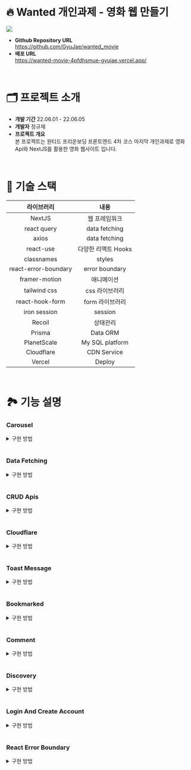 # 🔥 Wanted 개인과제 - 영화 웹 만들기

<img src="https://user-images.githubusercontent.com/58322754/172021721-95609891-87dc-4075-9c02-c79e9087ed67.png">

- **Github Repository URL** <br/> https://github.com/GyuJae/wanted_movie
- **배포 URL** <br/> https://wanted-movie-4pfdhsmue-gyujae.vercel.app/

<br/>

# 🗂 프로젝트 소개
- **개발 기간** 22.06.01 - 22.06.05
- **개발자** 정규재
- **프로젝트 개요** <br/>
본 프로젝트는 원티드 프리온보딩 프론트엔드 4차 코스 마지막 개인과제로 영화 Api와 NextJS를 활용한 영화 웹사이트 입니다.

<br/>

# 🔨 기술 스택

|라이브러리|내용|
|:---:|:---:|
| NextJS | 웹 프레임워크| 
| react query | data fetching| 
| axios | data fetching| 
| react-use | 다양한 리액트 Hooks| 
| classnames | styles  |
| react-error-boundary | error boundary  |
| framer-motion | 애니메이션  |
| tailwind css | css 라이브러리  |
| react-hook-form | form 라이브러리  |
| iron session | session |
| Recoil | 상태관리 |
| Prisma | Data ORM |
| PlanetScale | My SQL platform |
| Cloudflare | CDN Service |
| Vercel | Deploy |

<br/>


# 🏞 기능 설명 


### Carousel

<details>
    <summary>구현 방법</summary>


Framer motion 라이브러리를 이용하여 drag를 사용해서 옆에서 영화들을 볼 수 있도록 하였습니다.
<br />
```tsx
<AnimatePresence exitBeforeEnter>
  <motion.div
    variants={opacityVariants}
    initial='initial'
    animate='animate'
    exit='exit'
    className={styles.wrapper}
    whileTap={{ cursor: 'grabbing' }}
  >
    <motion.div
      drag='x'
      dragElastic={0.01}
      dragConstraints={{ right: 0, left: -totalWidth }}
      className={styles.container}
    >
      {children}
    </motion.div>
  </motion.div>
</AnimatePresence>
```
</details>

<br />

### Data Fetching

<details>
    <summary>구현 방법</summary>

React query를 이용하여 data fetch 했으며 service 파일과 hooks파일로 따로 나누어 간편히 데이터를 불러 올수 있도록 하였습니다.

```ts
const services = new MoviesService()

export const useMovies = (category: MovieCategory) => {
  return useQuery<IMovieResult, Error>(['movies', category], () => services.getMovies(category))
}

export const useMovie = (id: string) => {
  return useQuery<IMovieDetail, Error>(['movie', id], () => services.getMovie(id))
}

export const useMovieRecommendations = (id: string) => {
  return useQuery<IMovieResult, Error>(['movie', id, 'recommendations'], () => services.getRecommendations(id))
}

export const useMovieCredits = (id: string) => {
  return useQuery<IMovieCredits, Error>(['movie', id, 'credits'], () => services.getCredits(id))
}

export const useMovieSimilar = (id: string) => {
  return useQuery<IMovieResult, Error>(['movie', id, 'similar'], () => services.getSimilar(id))
}

export const useMovieGenres = () => {
  return useQuery<IMovieGenres, Error>(['movie', 'genres'], () => services.getGenres())
}

export const useInfiniteMovies = (category: MovieCategory) => {
  return useInfiniteQuery<IMovieResult, Error>(
    ['movies', category],
    ({ pageParam = 1 }) => services.getPageMovies({ category, pageParam }),
    {
      getNextPageParam: (lastPage: IMovieResult) => {
        if (lastPage.page < lastPage.total_pages) return lastPage.page + 1
        return undefined
      },
      refetchOnWindowFocus: false,
      refetchOnMount: true,
      refetchOnReconnect: true,
      retry: 1,
    }
  )
}

export const useInfiniteSearchMovies = (query: string) => {
  return useInfiniteQuery<IMovieResult, Error>(
    ['movies', 'search', query],
    ({ pageParam = 1 }) => services.getSearch({ query, pageParam }),
    {
      getNextPageParam: (lastPage: IMovieResult) => {
        if (lastPage.page < lastPage.total_pages) return lastPage.page + 1
        return undefined
      },
      enabled: !!query,
      refetchOnWindowFocus: false,
      refetchOnMount: true,
      refetchOnReconnect: true,
      retry: 1,
    }
  )
}

export const useSearchKeyword = (query: string) => {
  return useQuery<ISearchKeywordResult, Error>(['search', 'keyword', query], () => services.getSearchKeyword(query), {
    enabled: !!query,
  })
}
```

</details>

<br/>

### CRUD Apis

<details>
    <summary>구현 방법</summary>

NextJs 웹 프레임 워크의 기능로 백엔드 CRUD Api를만들었습니다. 데이터는 PlanetScale에 저장했으며 data ORM으로 prisma를 사용하며 사진은 Cloudflare를 이용하여 올렸습니다. 구현한 기능으로는 로그인기능, avatar 사진 올리기, bookmark 저장하기, 최근 본 기록 저장하기, 영화 Comment 달기 등을 구현했습니다.

#### Prisma & PlanetScale
```prisma


generator client {
  provider        = "prisma-client-js"
  previewFeatures = ["referentialIntegrity"]
}

datasource db {
  provider             = "mysql"
  url                  = env("DATABASE_URL")
  referentialIntegrity = "prisma"
}

model User {
  id         Int          @id @default(autoincrement())
  createdAt  DateTime     @default(now())
  updatedAt  DateTime     @updatedAt
  email      String       @unique
  username   String       @unique
  password   String
  avatar     String?
  Post       Post[]
  Bookmark   Bookmark[]
  RecentView RecentView[]
}

model Post {
  id         Int      @id @default(autoincrement())
  createdAt  DateTime @default(now())
  updatedAt  DateTime @updatedAt
  user       User     @relation(fields: [userId], references: [id], onDelete: Cascade)
  userId     Int
  text       String   @db.LongText
  mediaType  Media
  mediaId    Int
  posterPath String
  mediaTitle String
  vote       Float
}

model Bookmark {
  id          Int      @id @default(autoincrement())
  createdAt   DateTime @default(now())
  updatedAt   DateTime @updatedAt
  user        User     @relation(fields: [userId], references: [id], onDelete: Cascade)
  userId      Int
  mediaType   Media
  mediaId     Int
  posterPath  String
  title       String
  releaseDate String
  vote        Float

  @@unique([userId, mediaId])
}

model RecentView {
  id          Int      @id @default(autoincrement())
  createdAt   DateTime @default(now())
  updatedAt   DateTime @updatedAt
  user        User     @relation(fields: [userId], references: [id], onDelete: Cascade)
  userId      Int
  mediaType   Media
  mediaId     Int
  posterPath  String
  title       String
  releaseDate String
  vote        Float

  @@unique([userId, mediaId])
}

enum Media {
  movie
  tv
}

```

#### Apis

```ts
import prisma from '@libs/client'

import * as bcrypt from 'bcrypt'

import { NextApiRequest, NextApiResponse } from 'next'
import withHandler, { IResponse } from '@libs/withHandler'

async function handler(req: NextApiRequest, res: NextApiResponse<IResponse>) {
  try {
    const {
      body: { email, password, username },
    } = req
    const existEmail = await prisma.user.findUnique({
      where: {
        email,
      },
      select: {
        id: true,
      },
    })
    if (existEmail) {
      return res.json({
        ok: false,
        error: 'This email already exists.',
      })
    }
    const existUsername = await prisma.user.findUnique({
      where: {
        username,
      },
      select: {
        id: true,
      },
    })
    if (existUsername) {
      return res.json({
        ok: false,
        error: 'This username already exists.',
      })
    }

    const hashPassword = await bcrypt.hash(password, 10)
    await prisma.user.create({
      data: {
        email,
        username,
        password: hashPassword,
      },
    })
    return res.json({
      ok: true,
    })
  } catch (error) {
    return res.json({
      ok: false,
      error: error as string,
    })
  }
}

export default withHandler({ methods: ['POST'], handler, isPrivate: false })

```
</details>

<br/>

### Cloudflare

<details>
  <summary>구현 방법</summary>

<img src='https://user-images.githubusercontent.com/58322754/172020949-6b4330dd-3a72-4741-9d96-a68ed0ce90be.png' >

```tsx
const { mutate } = useMutation(['user', 'me', 'edit'], edit, {
    onSuccess: ({ ok, error }: IResponse) => {
      if (ok) {
        queryClient.refetchQueries(['user', 'me'])
        handleCloseEditForm()
      }
      if (!ok && error) setFormError(error)
    },
  })

const onSubmit: SubmitHandler<IForm> = async ({ username, avatarFile }) => {
  if (avatarFile && avatarFile.length > 0) {
    const { uploadURL } = await (await fetch('/api/files')).json()
    const form = new FormData()
    form.append('file', avatarFile[0], `${data?.user?.id}-avatar-${username}`)
    const {
      result: { id },
    } = await (
      await fetch(uploadURL, {
        method: 'POST',
        body: form,
      })
    ).json()
    mutate({ username, avatarId: id })
  } else {
    mutate({ username })
  }
}

useEffect(() => {
  if (data?.user?.username) setValue('username', data.user.username)
}, [data?.user?.username, setValue])

const [avatarPreview, setAvatarPreview] = useState<string | null>(
  data?.user?.avatar ? fileToUrl({ path: data.user.avatar, variant: 'avatar' }) : null
)
const avatar = watch('avatarFile')
useEffect(() => {
  if (avatar && avatar.length > 0) {
    const file = avatar[0]
    setAvatarPreview(URL.createObjectURL(file))
  }
}, [avatar])

```
</details>


<br/>

### Toast Message

<details>
    <summary>구현 방법</summary>

<img src='https://user-images.githubusercontent.com/58322754/172020508-e5ba8e2f-bdd3-48f6-b2bb-5d1cec436540.png'>

로그인이 되지 않은 상태에서 로그인이 필요한 기능을 사용시에 메세지가 나온다. frmaer motion를 애니메이션 효과를 주웠고, recoil를 이용하여 전역에서 사용할 수 있도록 하였다.

```tsx
<AnimatePresence>
  <motion.div
    ref={ref}
    variants={variants}
    initial='initial'
    animate='animate'
    exit='exit'
    transition={{
      type: 'tween',
    }}
    className={styles.wrapper}
  >
    <button type='button' onClick={handleCloseToastMessage} className={styles.xBtn}>
      <XIcon styleClassname={styles.xIcon} />
    </button>
    <ExclamationIcon styleClassName={styles.exclamationIcon} />
    <div className={styles.container}>
      <span className={styles.mainMessage}>Required login</span>
      <div className={styles.subMessage}>
        <span>go to the login screen?</span>
        <button type='button' onClick={handleOpenLoginForm} className={styles.yesBtn}>
          Yes
        </button>
      </div>
    </div>
  </motion.div>
</AnimatePresence>

```
</details>

<br/>

### Bookmarked

<details>
    <summary>구현 방법</summary>

<img src='https://user-images.githubusercontent.com/58322754/172021827-ab924d64-7ded-44c8-b2ee-405e52a96e4c.png'>

로그인 상태에서 가능한 기능이며 클릭하면 bookmarked로 저장할 수 있습니다.

```ts
import { IBookmarkResponse } from 'types/bookmark.d'
import prisma from '@libs/client'
import { withApiSession } from '@libs/withSession'
import withHandler from '@libs/withHandler'

import { NextApiRequest, NextApiResponse } from 'next'

async function handler(req: NextApiRequest, res: NextApiResponse<IBookmarkResponse>) {
  try {
    const {
      session: { user },
    } = req
    const currentUser = await prisma.user.findUnique({
      where: {
        id: user?.id,
      },
      select: {
        id: true,
      },
    })
    if (!currentUser) {
      return res.json({
        ok: false,
        error: 'Plz login',
      })
    }
    if (req.method === 'GET') {
      const {
        query: { page },
      } = req
      const bookmarks = await prisma.bookmark.findMany({
        where: {
          userId: currentUser.id,
        },
        skip: 25 * (+page - 1),
        take: 25,
      })
      const totalCount = await prisma.bookmark.count({
        where: {
          userId: currentUser.id,
        },
      })
      return res.json({
        ok: true,
        bookmarks,
        totalCount,
        totalPage: Math.ceil(totalCount / 25),
        page: +page,
      })
    }
    if (req.method === 'POST') {
      const {
        body: { mediaType, mediaId, posterPath, title, releaseDate, vote },
      } = req
      const existBookmark = await prisma.bookmark.findUnique({
        where: {
          userId_mediaId: {
            userId: currentUser.id,
            mediaId,
          },
        },
        select: {
          id: true,
        },
      })
      if (existBookmark) {
        return res.json({
          ok: false,
          error: 'already bookmark',
        })
      }
      await prisma.bookmark.create({
        data: {
          mediaType,
          mediaId: +mediaId,
          posterPath,
          title,
          releaseDate,
          vote: +vote,
          userId: currentUser.id,
        },
      })
      return res.json({
        ok: true,
      })
    }
    if (req.method === 'DELETE') {
      const {
        body: { mediaId },
      } = req
      const bookmark = await prisma.bookmark.findUnique({
        where: {
          userId_mediaId: {
            userId: currentUser.id,
            mediaId: +mediaId,
          },
        },
        select: {
          id: true,
          userId: true,
        },
      })
      if (!bookmark) {
        return res.json({
          ok: false,
          error: 'this bookmark does not exist',
        })
      }
      if (bookmark.userId !== currentUser.id) {
        return res.json({
          ok: false,
          error: 'No Authorization',
        })
      }
      await prisma.bookmark.delete({
        where: {
          id: bookmark.id,
        },
      })
      return res.json({
        ok: true,
      })
    }
    return res.json({
      ok: false,
      error: 'error',
    })
  } catch (error) {
    return res.json({
      ok: false,
      error: error as string,
    })
  }
}

export default withApiSession(withHandler({ methods: ['POST', 'GET', 'DELETE'], handler, isPrivate: true }))

```
</details>

<br/>

### Comment 

<details>
    <summary>구현 방법</summary>

<img src='https://user-images.githubusercontent.com/58322754/172021925-62dc1a02-cb8b-42c5-a5ba-4aedfcc01ad8.png'>
<img src='https://user-images.githubusercontent.com/58322754/172022147-e13947b6-9d73-4db3-b0c2-4f811d38c4dd.png'>

로그인 상태에서 가능한 기능이며 평점과 comment를 남길 수 있습니다.

```ts
import { IPostResponse } from 'types/post'
import prisma from '@libs/client'
import { withApiSession } from '@libs/withSession'
import withHandler from '@libs/withHandler'

import { NextApiRequest, NextApiResponse } from 'next'

async function handler(req: NextApiRequest, res: NextApiResponse<IPostResponse>) {
  try {
    const {
      session: { user },
    } = req
    const currentUser = await prisma.user.findUnique({
      where: {
        id: user?.id,
      },
      select: {
        id: true,
      },
    })
    if (!currentUser) {
      return res.json({
        ok: false,
        error: 'Plz login',
      })
    }
    if (req.method === 'GET') {
      const posts = await prisma.post.findMany({
        include: {
          user: {
            select: {
              avatar: true,
              username: true,
            },
          },
        },
        orderBy: {
          createdAt: 'desc',
        },
      })
      return res.json({
        ok: true,
        posts,
      })
    }
    if (req.method === 'POST') {
      const {
        body: { text, mediaType, mediaId, posterPath, mediaTitle, vote },
      } = req
      await prisma.post.create({
        data: {
          text,
          mediaType,
          mediaId: +mediaId,
          posterPath,
          mediaTitle,
          vote: +vote,
          userId: currentUser.id,
        },
      })
      return res.json({
        ok: true,
      })
    }
    if (req.method === 'DELETE') {
      const {
        body: { postId },
      } = req
      const post = await prisma.post.findUnique({
        where: {
          id: +postId,
        },
        select: {
          id: true,
          userId: true,
        },
      })
      if (!post) {
        return res.json({
          ok: false,
          error: 'this post does not exist',
        })
      }
      if (post.userId !== currentUser.id) {
        return res.json({
          ok: false,
          error: 'No Authorization',
        })
      }
      await prisma.post.delete({
        where: {
          id: post.id,
        },
      })
      return res.json({
        ok: true,
      })
    }
    return res.json({
      ok: false,
      error: 'error',
    })
  } catch (error) {
    return res.json({
      ok: false,
      error: error as string,
    })
  }
}

export default withApiSession(withHandler({ methods: ['POST', 'GET', 'DELETE'], handler, isPrivate: true }))
```
</details>

<br/>





### Discovery

<details>
    <summary>구현 방법</summary>

<img src='https://user-images.githubusercontent.com/58322754/172022207-ed5bfea3-a7ef-4831-b9cf-27e0c23a76fc.png'>

Media Type별 카테고리 별 장르별 로 영화를 더 볼 수 있으며 react query useInfiniteQuery를 사용하여 마지막 page까지 볼 수 있다. 그리고 framer motion 기능을 이용하여 애니메이션 효과를 주었다.

```ts
export const useInfiniteMovies = (category: MovieCategory) => {
  return useInfiniteQuery<IMovieResult, Error>(
    ['movies', category],
    ({ pageParam = 1 }) => services.getPageMovies({ category, pageParam }),
    {
      getNextPageParam: (lastPage: IMovieResult) => {
        if (lastPage.page < lastPage.total_pages) return lastPage.page + 1
        return undefined
      },
      refetchOnWindowFocus: false,
      refetchOnMount: true,
      refetchOnReconnect: true,
      retry: 1,
    }
  )
}
```
</details>

<br/>

### Login And Create Account

<details>
    <summary>구현 방법</summary>

<img src='https://user-images.githubusercontent.com/58322754/172022961-7f4f955a-4790-4fb9-bb3f-ad86ed3dab86.png'>

iron session과 nextjs apis를 이용하여 로그인 기능을 만들었습니다.

```ts
import { withIronSessionApiRoute } from 'iron-session/next'

declare module 'iron-session' {
  interface IronSessionData {
    user?: {
      id: number
    }
  }
}

const cookieOptions = {
  cookieName: 'wantedMovieSession',
  password: process.env.COOKIE_PASSWORD!,
}

export function withApiSession(fn: any) {
  return withIronSessionApiRoute(fn, cookieOptions)
}
```

```ts
import prisma from '@libs/client'
import { withApiSession } from '@libs/withSession'

import * as bcrypt from 'bcrypt'

import { NextApiRequest, NextApiResponse } from 'next'
import withHandler, { IResponse } from '@libs/withHandler'

async function handler(req: NextApiRequest, res: NextApiResponse<IResponse>) {
  try {
    const {
      body: { email, password },
    } = req
    const existEmail = await prisma.user.findUnique({
      where: {
        email,
      },
      select: {
        id: true,
        password: true,
      },
    })
    if (!existEmail) {
      return res.json({
        ok: false,
        error: 'This email does not exist',
      })
    }
    const isPasswordCheck = await bcrypt.compare(password, existEmail.password)
    if (!isPasswordCheck) {
      return {
        ok: false,
        error: 'Password not matched',
      }
    }
    req.session.user = {
      id: existEmail.id,
    }
    await req.session.save()
    return res.json({
      ok: true,
    })
  } catch (error) {
    return res.json({
      ok: false,
      error: error as string,
    })
  }
}

export default withApiSession(withHandler({ methods: ['POST'], handler, isPrivate: false }))
```
</details>

<br/>

### React Error Boundary

<details>
    <summary>구현 방법</summary>

<img src='https://user-images.githubusercontent.com/58322754/172023088-f2866725-62be-4d6e-a175-a9181ffbc6b1.png'>

error 발생시 다음과 같은 화면이 나와 하위 컴포넌트 트리의 어디에서든 자바스크립트 에러를 기록하며 깨진 컴포넌트 트리 대신 폴백 UI를 보여주는 React 컴포넌트

```tsx
<QueryErrorResetBoundary>
  {({ reset }) => (
    <ErrorBoundary
      onReset={reset}
      // eslint-disable-next-line react/no-unstable-nested-components
      fallbackRender={({ resetErrorBoundary }) => <Error resetErrorBoundary={resetErrorBoundary} />}
    >
      <Component {...pageProps} />
    </ErrorBoundary>
  )}
</QueryErrorResetBoundary>
```
</details>

<br/>

